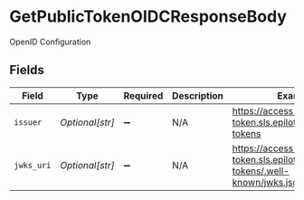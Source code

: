 # GetPublicTokenOIDCResponseBody

OpenID Configuration


## Fields

| Field                                                                     | Type                                                                      | Required                                                                  | Description                                                               | Example                                                                   |
| ------------------------------------------------------------------------- | ------------------------------------------------------------------------- | ------------------------------------------------------------------------- | ------------------------------------------------------------------------- | ------------------------------------------------------------------------- |
| `issuer`                                                                  | *Optional[str]*                                                           | :heavy_minus_sign:                                                        | N/A                                                                       | https://access-token.sls.epilot.io/v1/access-tokens                       |
| `jwks_uri`                                                                | *Optional[str]*                                                           | :heavy_minus_sign:                                                        | N/A                                                                       | https://access-token.sls.epilot.io/v1/access-tokens/.well-known/jwks.json |